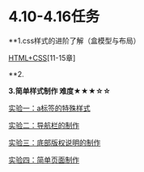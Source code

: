 # 4.10-4.16任务
**1.css样式的进阶了解（盒模型与布局）

[HTML+CSS](http://www.imooc.com/learn/9)[11-15章]

**2.


**3.简单样式制作 难度★★★☆☆**




[实验一：a标签的特殊样式](test1.md)

[实验二：导航栏的制作](test2.md)

[实验三：底部版权说明的制作](test3.md)

[实验四：简单页面制作](test4.md)
